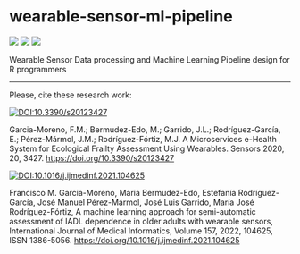 # wearable-sensor-ml-pipeline
<img src="https://img.shields.io/github/license/frangam/wearable-sensor-ml-pipeline.svg"> <img src="https://img.shields.io/github/release/frangam/wearable-sensor-ml-pipeline.svg"/> <img src="https://img.shields.io/github/downloads/frangam/wearable-sensor-ml-pipeline/total.svg"/>

Wearable Sensor Data processing and Machine Learning Pipeline design for R programmers


---

Please, cite these research work:

[![DOI:10.3390/s20123427](http://img.shields.io/badge/DOI-10.3390/s20123427-067c7f.svg)](https://doi.org/10.3390/s20123427)

Garcia-Moreno, F.M.; Bermudez-Edo, M.; Garrido, J.L.; Rodríguez-García, E.; Pérez-Mármol, J.M.; Rodríguez-Fórtiz, M.J. A Microservices e-Health System for Ecological Frailty Assessment Using Wearables. Sensors 2020, 20, 3427. https://doi.org/10.3390/s20123427


[![DOI:10.1016/j.ijmedinf.2021.104625](http://img.shields.io/badge/DOI-10.1016/j.ijmedinf.2021.104625-ff9b47.svg)](https://doi.org/10.1016/j.ijmedinf.2021.104625)

Francisco M. Garcia-Moreno, Maria Bermudez-Edo, Estefanía Rodríguez-García, José Manuel Pérez-Mármol, José Luis Garrido, María José Rodríguez-Fórtiz,
A machine learning approach for semi-automatic assessment of IADL dependence in older adults with wearable sensors,
International Journal of Medical Informatics, Volume 157, 2022, 104625, ISSN 1386-5056. https://doi.org/10.1016/j.ijmedinf.2021.104625
